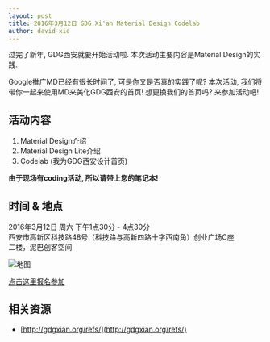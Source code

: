 ```yaml
---
layout: post
title: 2016年3月12日 GDG Xi'an Material Design Codelab
author: david-xie
---
```


过完了新年, GDG西安就要开始活动啦. 本次活动主要内容是Material Design的实践.

Google推广MD已经有很长时间了, 可是你又是否真的实践了呢? 本次活动, 我们将带你一起来使用MD来美化GDG西安的首页! 想更换我们的首页吗? 来参加活动吧!

## 活动内容

1. Material Design介绍
2. Material Design Lite介绍
3. Codelab (我为GDG西安设计首页)

**由于现场有coding活动, 所以请带上您的笔记本!**

## 时间 & 地点

2016年3月12日 周六 下午1点30分 - 4点30分  
西安市高新区科技路48号（科技路与高新四路十字西南角）创业广场C座  
二楼，泥巴创客空间

![地图](http://greatghoul.b0.upaiyun.com/1508/dUDopnFKUkQBQ.png)

[点击这里报名参加](https://www.gdgdocs.org/forms/d/1Cemizt2nrpCluYt9Yhcm2gOI28DrgVdmV_aOtboviVo/viewform)

## 相关资源

 - [http://gdgxian.org/refs/](http://gdgxian.org/refs/)
